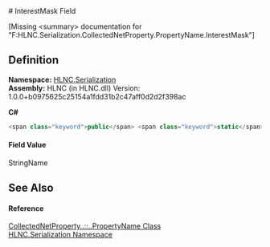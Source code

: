 ﻿<document xml:space="preserve">
<file name="F_HLNC_Serialization_CollectedNetProperty_PropertyName_InterestMask" /># InterestMask Field<span id="PageHeader"> </span>


\[Missing &lt;summary&gt; documentation for "F:HLNC.Serialization.CollectedNetProperty.PropertyName.InterestMask"\]

<SectionTitle xml:space="preserve">

## Definition
</SectionTitle>**Namespace:** <a href="N_HLNC_Serialization">HLNC.Serialization</a>  
**Assembly:** HLNC (in HLNC.dll) Version: 1.0.0+b0975625c25154a1fdd31b2c47aff0d2d2f398ac

**C#**
``` C#
<span class="keyword">public</span> <span class="keyword">static</span> <span class="keyword">readonly</span> <span class="identifier">StringName</span> <span class="identifier">InterestMask</span>
```

<SectionTitle xml:space="preserve">

#### Field Value
</SectionTitle><span class="noLink">StringName</span><SectionTitle xml:space="preserve">

## See Also
<span id="seeAlso"> </span></SectionTitle><SectionTitle xml:space="preserve">

#### Reference
</SectionTitle><a href="T_HLNC_Serialization_CollectedNetProperty_PropertyName">CollectedNetProperty<span class="languageSpecificText"><span class="cs">.</span><span class="vb">.</span><span class="cpp">::</span><span class="nu">.</span><span class="fs">.</span></span>PropertyName Class</a>  
<a href="N_HLNC_Serialization">HLNC.Serialization Namespace</a>  
</document>